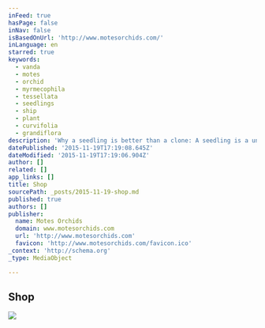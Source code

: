 ```yaml
---
inFeed: true
hasPage: false
inNav: false
isBasedOnUrl: 'http://www.motesorchids.com/'
inLanguage: en
starred: true
keywords:
  - vanda
  - motes
  - orchid
  - myrmecophila
  - tessellata
  - seedlings
  - ship
  - plant
  - curvifolia
  - grandiflora
description: 'Why a seedling is better than a clone: A seedling is a unique plant that no one else can own unless it is cloned. This is a great opportunity to purchase a one-of-a-kind seedling hybridized by Dr. Motes. All were produced from Motes Orchids breeding collection selected for the finest floral quality over 50 years.'
datePublished: '2015-11-19T17:19:08.645Z'
dateModified: '2015-11-19T17:19:06.904Z'
author: []
related: []
app_links: []
title: Shop
sourcePath: _posts/2015-11-19-shop.md
published: true
authors: []
publisher:
  name: Motes Orchids
  domain: www.motesorchids.com
  url: 'http://www.motesorchids.com'
  favicon: 'http://www.motesorchids.com/favicon.ico'
_context: 'http://schema.org'
_type: MediaObject

---
```

<article style=""><h1>Shop</h1><img src="https://static1.squarespace.com/static/5290afa5e4b08385d90ad92b/t/54b1be77e4b0ac5b7ac965aa/1447791318385/?format=1000w" /></article>